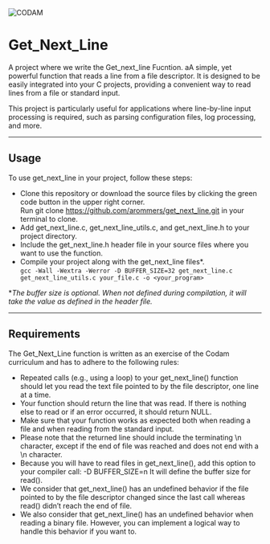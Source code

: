 <img src="https://i.imgur.com/HG66CCx.png?raw=true" alt="CODAM" style="max-width: 50%;">

# Get_Next_Line

A project where we write the Get_next_line Fucntion. aA simple, yet powerful function that reads a line from a file descriptor. It is designed to be easily integrated into your C projects, providing a convenient way to read lines from a file or standard input.

This project is particularly useful for applications where line-by-line input processing is required, such as parsing configuration files, log processing, and more.

---

## Usage
To use get_next_line in your project, follow these steps:

- Clone this repository or download the source files by clicking the green code button in the upper right corner.  
  Run git clone https://github.com/arommers/get_next_line.git in your terminal to clone.
- Add get_next_line.c, get_next_line_utils.c, and get_next_line.h to your project directory.
- Include the get_next_line.h header file in your source files where you want to use the function.
- Compile your project along with the get_next_line files*.  
  `gcc -Wall -Wextra -Werror -D BUFFER_SIZE=32 get_next_line.c get_next_line_utils.c your_file.c -o <your_program>`

**The buffer size is optional. When not defined during compilation, it will take the value as defined in the header file.*

  ---

## Requirements

The Get_Next_Line function is written as an exercise of the Codam curriculum and has to adhere to the following rules:
- Repeated calls (e.g., using a loop) to your get_next_line() function should let
  you read the text file pointed to by the file descriptor, one line at a time.
- Your function should return the line that was read.
  If there is nothing else to read or if an error occurred, it should return NULL.
- Make sure that your function works as expected both when reading a file and when
  reading from the standard input.
- Please note that the returned line should include the terminating \n character,
  except if the end of file was reached and does not end with a \n character.
- Because you will have to read files in get_next_line(), add this option to your
  compiler call: -D BUFFER_SIZE=n
  It will define the buffer size for read().
- We consider that get_next_line() has an undefined behavior if the file pointed to
  by the file descriptor changed since the last call whereas read() didn’t reach the
  end of file.
- We also consider that get_next_line() has an undefined behavior when reading
  a binary file. However, you can implement a logical way to handle this behavior if
  you want to.
  
